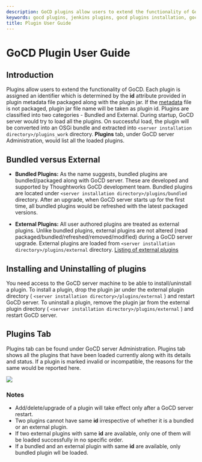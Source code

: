 ```yaml
---
description: GoCD plugins allow users to extend the functionality of GoCD's continuous delivery server.
keywords: gocd plugins, jenkins plugins, gocd plugins installation, gocd plugins uninstallation
title: Plugin User Guide
---
```


# GoCD Plugin User Guide

## Introduction

Plugins allow users to extend the functionality of GoCD. Each plugin is assigned an identifier which is determined by the **id** attribute provided in plugin metadata file packaged along with the plugin jar. If the [metadata](https://developer.gocd.org/current/writing_go_plugins/go_plugins_basics.html#plugin-metadata) file is not packaged, plugin jar file name will be taken as plugin id. Plugins are classified into two categories - Bundled and External. During startup, GoCD server would try to load all the plugins. On successful load, the plugin will be converted into an OSGi bundle and extracted into `<server installation directory>/plugins_work` directory. **Plugins** tab, under GoCD server Administration, would list all the loaded plugins.

## Bundled versus External

-   **Bundled Plugins:** As the name suggests, bundled plugins are bundled/packaged along with GoCD server. These are developed and supported by Thoughtworks GoCD development team. Bundled plugins are located under `<server installation directory>/plugins/bundled` directory. After an upgrade, when GoCD server starts up for the first time, all bundled plugins would be refreshed with the latest packaged versions.

-   **External Plugins:** All user authored plugins are treated as external plugins. Unlike bundled plugins, external plugins are not altered (read packaged/bundled/refreshed/removed/modified) during a GoCD server upgrade. External plugins are loaded from `<server installation directory>/plugins/external` directory. [Listing of external plugins](https://www.gocd.org/community/plugins.html)

## Installing and Uninstalling of plugins

You need access to the GoCD server machine to be able to install/uninstall a plugin. To install a plugin, drop the plugin jar under the external plugin directory ( `<server installation directory>/plugins/external` ) and restart GoCD server. To uninstall a plugin, remove the plugin jar from the external plugin directory ( `<server installation directory>/plugins/external` ) and restart GoCD server.

## Plugins Tab

Plugins tab can be found under GoCD server Administration. Plugins tab shows all the plugins that have been loaded currently along with its details and status. If a plugin is marked invalid or incompatible, the reasons for the same would be reported here.

![](../images/plugin-tab.png)

### Notes

-   Add/delete/upgrade of a plugin will take effect only after a GoCD server restart.
-   Two plugins cannot have same **id** irrespective of whether it is a bundled or an external plugin.
-   If two external plugins with same **id** are available, only one of them will be loaded successfully in no specific order.
-   If a bundled and an external plugin with same **id** are available, only bundled plugin wll be loaded.

